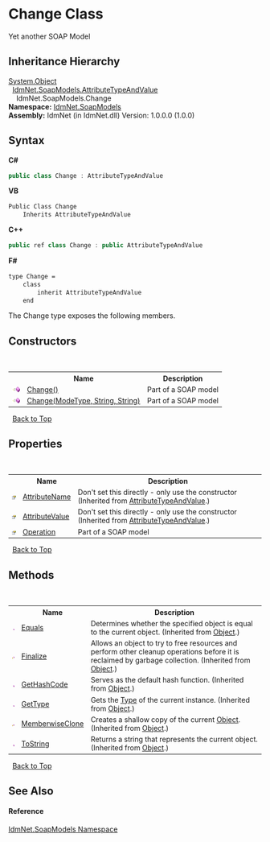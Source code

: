 # Change Class
 

Yet another SOAP Model


## Inheritance Hierarchy
<a href="http://msdn2.microsoft.com/en-us/library/e5kfa45b" target="_blank">System.Object</a><br />&nbsp;&nbsp;<a href="T_IdmNet_SoapModels_AttributeTypeAndValue">IdmNet.SoapModels.AttributeTypeAndValue</a><br />&nbsp;&nbsp;&nbsp;&nbsp;IdmNet.SoapModels.Change<br />
**Namespace:**&nbsp;<a href="N_IdmNet_SoapModels">IdmNet.SoapModels</a><br />**Assembly:**&nbsp;IdmNet (in IdmNet.dll) Version: 1.0.0.0 (1.0.0)

## Syntax

**C#**<br />
``` C#
public class Change : AttributeTypeAndValue
```

**VB**<br />
``` VB
Public Class Change
	Inherits AttributeTypeAndValue
```

**C++**<br />
``` C++
public ref class Change : public AttributeTypeAndValue
```

**F#**<br />
``` F#
type Change =  
    class
        inherit AttributeTypeAndValue
    end
```

The Change type exposes the following members.


## Constructors
&nbsp;<table><tr><th></th><th>Name</th><th>Description</th></tr><tr><td>![Public method](media/pubmethod.gif "Public method")</td><td><a href="M_IdmNet_SoapModels_Change__ctor">Change()</a></td><td>
Part of a SOAP model</td></tr><tr><td>![Public method](media/pubmethod.gif "Public method")</td><td><a href="M_IdmNet_SoapModels_Change__ctor_1">Change(ModeType, String, String)</a></td><td>
Part of a SOAP model</td></tr></table>&nbsp;
<a href="#change-class">Back to Top</a>

## Properties
&nbsp;<table><tr><th></th><th>Name</th><th>Description</th></tr><tr><td>![Public property](media/pubproperty.gif "Public property")</td><td><a href="P_IdmNet_SoapModels_AttributeTypeAndValue_AttributeName">AttributeName</a></td><td>
Don't set this directly - only use the constructor
 (Inherited from <a href="T_IdmNet_SoapModels_AttributeTypeAndValue">AttributeTypeAndValue</a>.)</td></tr><tr><td>![Public property](media/pubproperty.gif "Public property")</td><td><a href="P_IdmNet_SoapModels_AttributeTypeAndValue_AttributeValue">AttributeValue</a></td><td>
Don't set this directly - only use the constructor
 (Inherited from <a href="T_IdmNet_SoapModels_AttributeTypeAndValue">AttributeTypeAndValue</a>.)</td></tr><tr><td>![Public property](media/pubproperty.gif "Public property")</td><td><a href="P_IdmNet_SoapModels_Change_Operation">Operation</a></td><td>
Part of a SOAP model</td></tr></table>&nbsp;
<a href="#change-class">Back to Top</a>

## Methods
&nbsp;<table><tr><th></th><th>Name</th><th>Description</th></tr><tr><td>![Public method](media/pubmethod.gif "Public method")</td><td><a href="http://msdn2.microsoft.com/en-us/library/bsc2ak47" target="_blank">Equals</a></td><td>
Determines whether the specified object is equal to the current object.
 (Inherited from <a href="http://msdn2.microsoft.com/en-us/library/e5kfa45b" target="_blank">Object</a>.)</td></tr><tr><td>![Protected method](media/protmethod.gif "Protected method")</td><td><a href="http://msdn2.microsoft.com/en-us/library/4k87zsw7" target="_blank">Finalize</a></td><td>
Allows an object to try to free resources and perform other cleanup operations before it is reclaimed by garbage collection.
 (Inherited from <a href="http://msdn2.microsoft.com/en-us/library/e5kfa45b" target="_blank">Object</a>.)</td></tr><tr><td>![Public method](media/pubmethod.gif "Public method")</td><td><a href="http://msdn2.microsoft.com/en-us/library/zdee4b3y" target="_blank">GetHashCode</a></td><td>
Serves as the default hash function.
 (Inherited from <a href="http://msdn2.microsoft.com/en-us/library/e5kfa45b" target="_blank">Object</a>.)</td></tr><tr><td>![Public method](media/pubmethod.gif "Public method")</td><td><a href="http://msdn2.microsoft.com/en-us/library/dfwy45w9" target="_blank">GetType</a></td><td>
Gets the <a href="http://msdn2.microsoft.com/en-us/library/42892f65" target="_blank">Type</a> of the current instance.
 (Inherited from <a href="http://msdn2.microsoft.com/en-us/library/e5kfa45b" target="_blank">Object</a>.)</td></tr><tr><td>![Protected method](media/protmethod.gif "Protected method")</td><td><a href="http://msdn2.microsoft.com/en-us/library/57ctke0a" target="_blank">MemberwiseClone</a></td><td>
Creates a shallow copy of the current <a href="http://msdn2.microsoft.com/en-us/library/e5kfa45b" target="_blank">Object</a>.
 (Inherited from <a href="http://msdn2.microsoft.com/en-us/library/e5kfa45b" target="_blank">Object</a>.)</td></tr><tr><td>![Public method](media/pubmethod.gif "Public method")</td><td><a href="http://msdn2.microsoft.com/en-us/library/7bxwbwt2" target="_blank">ToString</a></td><td>
Returns a string that represents the current object.
 (Inherited from <a href="http://msdn2.microsoft.com/en-us/library/e5kfa45b" target="_blank">Object</a>.)</td></tr></table>&nbsp;
<a href="#change-class">Back to Top</a>

## See Also


#### Reference
<a href="N_IdmNet_SoapModels">IdmNet.SoapModels Namespace</a><br />